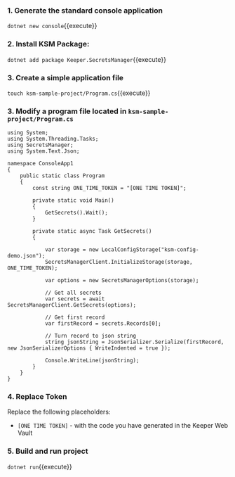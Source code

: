
### 1. Generate the standard console application
`dotnet new console`{{execute}}

### 2. Install KSM Package:

`dotnet add package Keeper.SecretsManager`{{execute}}

### 3. Create a simple application file

`touch ksm-sample-project/Program.cs`{{execute}}

### 3. Modify a program file located in `ksm-sample-project/Program.cs`

```
using System;
using System.Threading.Tasks;
using SecretsManager;
using System.Text.Json;

namespace ConsoleApp1
{
    public static class Program
    {
        const string ONE_TIME_TOKEN = "[ONE TIME TOKEN]";
        
        private static void Main()
        {
            GetSecrets().Wait();
        }

        private static async Task GetSecrets()
        {

            var storage = new LocalConfigStorage("ksm-config-demo.json");
            SecretsManagerClient.InitializeStorage(storage, ONE_TIME_TOKEN);

            var options = new SecretsManagerOptions(storage);

            // Get all secrets
            var secrets = await SecretsManagerClient.GetSecrets(options);

            // Get first record
            var firstRecord = secrets.Records[0]; 

            // Turn record to json string
            string jsonString = JsonSerializer.Serialize(firstRecord, new JsonSerializerOptions { WriteIndented = true });

            Console.WriteLine(jsonString);
        }
    }
}
```

### 4. Replace Token

Replace the following placeholders:

- `[ONE TIME TOKEN]` - with the code you have generated in the Keeper Web Vault


### 5. Build and run project
`dotnet run`{{execute}}